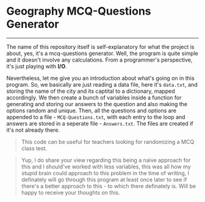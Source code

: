 # Geography MCQ-Questions Generator
---

The name of this repository itself is self-explanatory for what the project is about, yes, it's a mcq-questions generator.
Well, the program is quite simple and it doesn't involve any calculations.
From a programmer's perspective, it's just playing with **I/O**.

Nevertheless, let me give you an introduction about what's going on in this program.
So, we basically are just reading a data file, here it's `data.txt`,
and storing the name of the city and its captital to a dictionary, mapped accordingly.
We then create a bunch of variables inside a function for generating and
storing our answers to the question and also making the options random and unique.
Then, all the questions and options are appended to a file - `MCQ-Questions.txt`,
with each entry to the loop and answers are stored in a seperate file - `Answers.txt`.
The files are created if it's not already there.

> This code can be useful for teachers looking for randomizing a MCQ class test.

> Yup, I do share your view regarding this being a naive approach for this and I should've worked with less variables,
this was all how my stupid brain could approach to this problem in the time of writing,
I definately will go through this program at least once later to see if there's a better approach to this - to which there definately is.
Will be happy to receive your thoughts on this.




